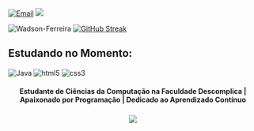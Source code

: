 <div> 
   <a href="mailto:dev.wadson@gmail.com" target="_blank">  <img src="https://img.shields.io/badge/Gmail-D14836?style=for-the-badge&logo=gmail&logoColor=white" alt="Email"></a>
  <a href="https://www.linkedin.com/in/wadson-ferreira/"  target="_blank"><img src="https://img.shields.io/badge/-LinkedIn-%230077B5?style=for-the-badge&logo=linkedin&logoColor=white"></a> 
  </div>

![Wadson-Ferreira](https://github-readme-stats.vercel.app/api?username=Wadson-Ferreira&show_icons=true&theme=synthwave&locale=pt-br)
[![GitHub Streak](https://streak-stats.demolab.com/?user=Wadson-Ferreira&theme=synthwave&locale=pt-br)](https://git.io/streak-stats)


## Estudando no Momento:

<div style="display: inline-block">
  <img align= "center" alt="Java" src="https://img.shields.io/badge/Java-ED8B00?style=for-the-badge&logo=openjdk&logoColor=white"/>
  <img align= "center" alt="html5" src="https://img.shields.io/badge/HTML5-E34F26?style=for-the-badge&logo=html5&logoColor=white"/>
  <img align= "center" alt="css3" src="https://img.shields.io/badge/CSS3-1572B6?style=for-the-badge&logo=css3&logoColor=white"/>
</div>

 <h4 align="center">Estudante de Ciências da Computação na Faculdade Descomplica | Apaixonado por Programação | Dedicado ao Aprendizado Contínuo</h4>

###

<div align="center">
  <img src="https://profile-counter.glitch.me/Wadson-Ferreira/count.svg?"  />
</div>

###

